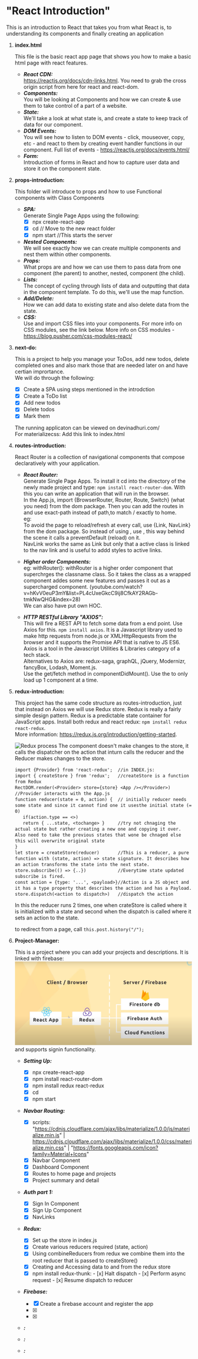 # "React Introduction"

This is an introduction to React that takes you from what React is, to understanding its components and finally creating an application 

1. **index.html**

   This file is the basic react app page that shows you how to make a basic html page with react features.

   - ***React CDN:*** <br />
   https://reactjs.org/docs/cdn-links.html. You need to grab the cross origin script from here for react and react-dom.
   - ***Components:***<br />
   You will be looking at Components and how we can create & use them to take control of a part of a website.
   - ***State:***<br />
   We'll take a look at what state is, and create a state to keep track of data for our component.
   - ***DOM Events:***<br />
   You will see how to listen to DOM events - click, mouseover, copy, etc - and react to them by creating event handler functions in our component.
   Full list of events - https://reactjs.org/docs/events.html/
   - ***Form:***<br />
   Introduction of forms in React and how to capture user data and store it on the component state.

2. **props-introduction:**

   This folder will introduce to props and how to use Functional components with Class Components

   - ***SPA:***<br />
   Generate Single Page Apps using the following:
     - [x] npx create-react-app <name>
	  - [x] cd <name>          // Move to the new react folder
	  - [x] npm start          //This starts the server
   - ***Nested Components:***<br />
   We will see exactly how we can create multiple components and nest them within other components.
   - ***Props:***<br />
   What props are and how we can use them to pass data from one component (the parent) to another, nested, component (the child).
   - ***Lists:***<br />
   The concept of cycling through lists of data and outputting that data in the component template. To do this, we'll use the map function.
   - ***Add/Delete:***<br />
   How we can add data to existing state and also delete data from the state.
   - ***CSS:***<br />
   Use and import CSS files into your components. For more info on CSS modules, see the link below.
   More info on CSS modules - https://blog.pusher.com/css-modules-react/

3. **next-do:**

   This is a project to help you manage your ToDos, add new todos, delete completed ones and also mark those that are needed later on and have certian imprortance. <br />
   We will do through the following:<br />
   - [x] Create a SPA using steps mentioned in the introdction
   - [x] Create a ToDo list 
   - [x] Add new todos
   - [x] Delete todos
   - [x] Mark them

   The running applicaton can be viewed on devinadhuri.com/ <br />
   For materializecss: Add this link to index.html <br />
   <link rel="stylesheet" href="https://cdnjs.cloudflare.com/ajax/libs/materialize/1.0.0/css/materialize.min.css">

4. **routes-introduction:**
 
   React Router is a collection of navigational components that compose declaratively with your application. 
   - ***React Router:***<br />
   Generate Single Page Apps. To install it cd into the directory of the newly made project and type: ```npm install react-router-dom```. With this you can write an application that will run in the browser. <br />
   In the App.js, import {BrowserRouter, Router, Route, Switch} (what you need) from the dom package.
   Then you can add the routes in <Route> and use exact-path instead of path,to match / exactly to home. <br /> eg:<Route exact path = "/" component={Home}/> <br />
   To avoid the page to reload/refresh at every call, use {Link, NavLink} from the dom package. So instead of using <a>, use <Link to = "">, this way behind the scene it calls a preventDefault (reload) on it. <br />
   NavLink works the same as Link but only that a active class is linked to the nav link and is useful to addd styles to active links. <br />
   - ***Higher order Components:*** <br />
   eg: withRouter(<className>): withRouter is a higher order component that superchrges the classname class. So it takes the class as a wrapped component addes some new features and passes it out as a supercharged component. (youtube.com/watch?v=hKvV0euP3mY&list=PL4cUxeGkcC9ij8CfkAY2RAGb-tmkNwQHG&index=28) <br />
   We can also have put own HOC.

   - ***HTTP RESTful Library "AXIOS":***<br />
   This will fire a REST API to fetch some data from a end point. Use Axios for this. ```npm install axios```. It is a Javascript library used to make http requests from node.js or XMLHttpRequests from the browser and it supports the Promise API that is native to JS ES6. Axios is a tool in the Javascript Utilities & Libraries category of a tech stack. <br />
   Alternatives to Axios are: redux-saga, graphQL, jQuery, Modernizr, fancyBox, Lodash, Moment.js. <br />
   Use the get/fetch method in componentDidMount(). Use the <Switch> to only load up 1 component at a time.

5. **redux-introduction:**

   This project has the same code structure as routes-introduction, just that instead on Axios we will use Redux store.
   Redux is really a fairly simple design pattern. Redux is a predictable state container for JavaScript apps. Install both redux and react redux: ```npm install redux react-redux```. <br /> 
   More information: https://redux.js.org/introduction/getting-started. <br />

   ![Redux process](https://www.esri.com/arcgis-blog/wp-content/uploads/2017/09/react-redux-overview.png)
   The component doesn't make changes to the store, it calls the dispatcher on the action that inturn calls the reducer and the Reducer makes changes to the store. <br />
    
   ```
   import {Provider} from 'react-redux';  //in INDEX.js: 
   import { createStore } from 'redux';   //createStore is a function from Redux
   RectDOM.render(<Provider> store={store} <App /></Provider>) //Provider interacts with the App.js
   function reducer(state = 0, action) {  // initially reducer needs some state and since it cannot find one it usesthe initial state (= 0)
      if(action.type == <>)
      return { ...state, <tochange> }     //try not chnaging the actual state but rather creating a new one and copying it over. Also need to take the previous states that wone be chnaged else this will overwrite original state
   } 
   let store = createStore(reducer)       //This is a reducer, a pure function with (state, action) => state signature. It describes how an action transforms the state into the next state.
   store.subscribe(() => {..})            //Everytime state updated subscribe is fired.
   const action = {type: '...', <payload>}//Action is a JS object and it has a type property that describes the action and has a Payload.
   store.dispatch(<action to dispatch>)   //dispatch the action 
   ```
   In this the reducer runs 2 times, one when crateStore is called where it is initialized with a state and second when the dispatch is called where it sets an action to the state.

   to redirect from a page, call ```this.post.history("/");```
    
6. **Project-Manager:**

   This is a project where you can add your projects and descriptions. It is linked with firebase: ![React-Redux-Firebase](https://github.com/ddhuri1/React/blob/master/React-Redux-Firebase.png) and supports signin functionality.

   - ***Setting Up:***<br />
      - [x] npx create-react-app <name>
      - [x] npm install react-router-dom
      - [x] npm install redux react-redux
	   - [x] cd <name>          
	   - [x] npm start          
      
   - ***Navbar Routing:***<br />
      - [x] scripts: "https://cdnjs.cloudflare.com/ajax/libs/materialize/1.0.0/js/materialize.min.js" | https://cdnjs.cloudflare.com/ajax/libs/materialize/1.0.0/css/materialize.min.css" | "https://fonts.googleapis.com/icon?family=Material+Icons"
      - [x] Navbar Component
      - [x] Dashboard Component
      - [x] Routes to home page and projects
      - [x] Project summary and detail

   - ***Auth part 1:***<br />
      - [x] Sign In Component
      - [x] Sign Up Component
      - [x] NavLinks 

   - ***Redux:***<br />
      - [x] Set up the store in index.js
      - [x] Create various reducers required (state, action)
      - [x] Using combineReducers from redux we combine them into the root reducer that is passed to createStore()
      - [x] Creating and Accessing data to and from the redux store
      - [x] npm install redux-thunk:
            - [x] Halt dispatch
            - [x] Perform async request
            - [x] Resume dispatch to reducer

   - ***Firebase:***<br />
      - [x] Create a firebase account and register the app
      - [x]
      - [x]

   - ***:***<br />

   - ***:***<br />

   - ***:***<br />






